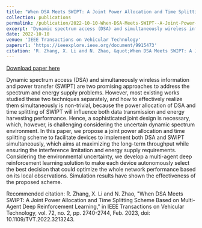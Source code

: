 ```yaml
---
title: "When DSA Meets SWIPT: A Joint Power Allocation and Time Splitting Scheme Based on Multi-Agent Deep Reinforcement Learning"
collection: publications
permalink: /publication/2022-10-10-When-DSA-Meets-SWIPT--A-Joint-Power-Allocation-and-Time-Splitting-Scheme-Based-on-Multi-Agent-Deep-Reinforcement-Learning
excerpt: 'Dynamic spectrum access (DSA) and simultaneously wireless information and power transfer (SWIPT) are two promising approaches to address the spectrum and energy supply problems. However, most existing works studied these two techniques separately, and how to effectively realize them simultaneously is non-trivial, because the power allocation of DSA and time splitting of SWIPT will influence both data transmission and energy harvesting performance. Hence, a sophisticated joint design is necessary, which, however, is challenging considering the uncertain dynamic spectrum environment. In this paper, we propose a joint power allocation and time splitting scheme to facilitate devices to implement both DSA and SWIPT simultaneously, which aims at maximizing the long-term throughput while ensuring the interference limitation and energy supply requirements. Considering the environmental uncertainty, we develop a multi-agent deep reinforcement learning solution to make each device autonomously select the best decision that could optimize the whole network performance based on its local observations. Simulation results have shown the effectiveness of the proposed scheme.'
date: 2022-10-10
venue: 'IEEE Transactions on Vehicular Technology'
paperurl: 'https://ieeexplore.ieee.org/document/9915473'
citation: 'R. Zhang, X. Li and N. Zhao, &quot;When DSA Meets SWIPT: A Joint Power Allocation and Time Splitting Scheme Based on Multi-Agent Deep Reinforcement Learning,&quot; in IEEE Transactions on Vehicular Technology, vol. 72, no. 2, pp. 2740-2744, Feb. 2023, doi: 10.1109/TVT.2022.3213243.'
---
```


<a href='https://ieeexplore.ieee.org/document/9915473'>Download paper here</a>

Dynamic spectrum access (DSA) and simultaneously wireless information and power transfer (SWIPT) are two promising approaches to address the spectrum and energy supply problems. However, most existing works studied these two techniques separately, and how to effectively realize them simultaneously is non-trivial, because the power allocation of DSA and time splitting of SWIPT will influence both data transmission and energy harvesting performance. Hence, a sophisticated joint design is necessary, which, however, is challenging considering the uncertain dynamic spectrum environment. In this paper, we propose a joint power allocation and time splitting scheme to facilitate devices to implement both DSA and SWIPT simultaneously, which aims at maximizing the long-term throughput while ensuring the interference limitation and energy supply requirements. Considering the environmental uncertainty, we develop a multi-agent deep reinforcement learning solution to make each device autonomously select the best decision that could optimize the whole network performance based on its local observations. Simulation results have shown the effectiveness of the proposed scheme.

Recommended citation: R. Zhang, X. Li and N. Zhao, "When DSA Meets SWIPT: A Joint Power Allocation and Time Splitting Scheme Based on Multi-Agent Deep Reinforcement Learning," in IEEE Transactions on Vehicular Technology, vol. 72, no. 2, pp. 2740-2744, Feb. 2023, doi: 10.1109/TVT.2022.3213243.